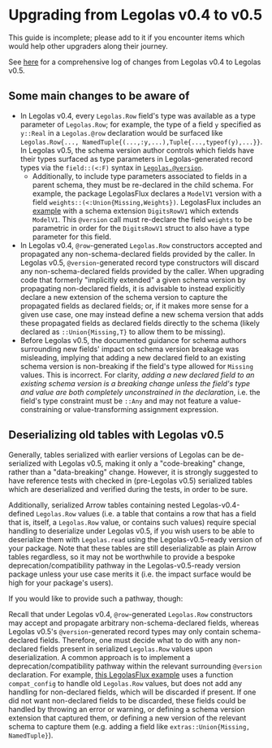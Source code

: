 # Upgrading from Legolas v0.4 to v0.5

This guide is incomplete; please add to it if you encounter items which would help other upgraders along their journey.

See [here](https://github.com/beacon-biosignals/Legolas.jl/pull/54) for a comprehensive log of changes from Legolas v0.4 to Legolas v0.5.

## Some main changes to be aware of

* In Legolas v0.4, every `Legolas.Row` field's type was available as a type parameter of `Legolas.Row`; for example, the type of a field `y` specified as `y::Real` in a `Legolas.@row` declaration would be surfaced like `Legolas.Row{..., NamedTuple{(...,:y,...),Tuple{...,typeof(y),...}}`. In Legolas v0.5, the schema version author controls which fields have their types surfaced as type parameters in Legolas-generated record types via the `field::(<:F)` syntax in [`Legolas.@version`](@ref).
    * Additionally, to include type parameters associated to fields in a parent schema, they must be re-declared in the child schema. For example, the package LegolasFlux declares a `ModelV1` version with a field `weights::(<:Union{Missing,Weights})`. LegolasFlux includes an [example](https://github.com/beacon-biosignals/LegolasFlux.jl/blob/53c677848c6b65e5158ef2d43dd5f7eab174892e/examples/digits.jl#L78-L80) with a schema extension `DigitsRowV1` which extends `ModelV1`. This `@version` call must re-declare the field `weights` to be parametric in order for the `DigitsRowV1` struct to also have a type parameter for this field.
* In Legolas v0.4,  `@row`-generated `Legolas.Row` constructors accepted and propagated any non-schema-declared fields provided by the caller. In Legolas v0.5, `@version`-generated record type constructors will discard any non-schema-declared fields provided by the caller. When upgrading code that formerly "implicitly extended" a given schema version by propagating non-declared fields, it is advisable to instead explicitly declare a new extension of the schema version to capture the propagated fields as declared fields; or, if it makes more sense for a given use case, one may instead define a new schema version that adds these propagated fields as declared fields directly to the schema (likely declared as `::Union{Missing,T}` to allow them to be missing).
* Before Legolas v0.5, the documented guidance for schema authors surrounding new fields' impact on schema version breakage was misleading, implying that adding a new declared field to an existing schema version is non-breaking if the field's type allowed for `Missing` values. This is incorrect. For clarity, *adding a new declared field to an existing schema version is a breaking change unless the field's type and value are both completely unconstrained in the declaration*, i.e. the field's type constraint must be `::Any` and may not feature a value-constraining or value-transforming assignment expression.

## Deserializing old tables with Legolas v0.5

Generally, tables serialized with earlier versions of Legolas can be de-serialized with Legolas v0.5, making it only a "code-breaking" change, rather than a "data-breaking" change. However, it is strongly suggested to have reference tests with checked in (pre-Legolas v0.5) serialized tables which are deserialized and verified during the tests, in order to be sure.

Additionally, serialized Arrow tables containing nested Legolas-v0.4-defined `Legolas.Row` values (i.e. a table that contains a row that has a field that is, itself, a `Legolas.Row` value, or contains such values) require special handling to deserialize under Legolas v0.5, if you wish users to be able to deserialize them with `Legolas.read` using the Legolas-v0.5-ready version of your package. Note that these tables are still deserializable as plain Arrow tables regardless, so it may not be worthwhile to provide a bespoke deprecation/compatibility pathway in the  Legolas-v0.5-ready version package unless your use case merits it (i.e. the impact surface would be high for your package's users).

If you would like to provide such a pathway, though:

Recall that under Legolas v0.4, `@row`-generated `Legolas.Row` constructors may accept and propagate arbitrary non-schema-declared fields, whereas Legolas v0.5's `@version`-generated record types may only contain schema-declared fields. Therefore, one must decide what to do with any non-declared fields present in serialized `Legolas.Row` values upon deserialization. A common approach is to implement a deprecation/compatibility pathway within the relevant surrounding `@version` declaration. For example, [this LegolasFlux example](https://github.com/beacon-biosignals/LegolasFlux.jl/blob/53c677848c6b65e5158ef2d43dd5f7eab174892e/examples/digits.jl#L64-L84) uses a function `compat_config` to handle old `Legolas.Row` values, but does not add any handling for non-declared fields, which will be discarded if present. If one did not want non-declared fields to be discarded, these fields could be handled by throwing an error or warning, or defining a schema version extension that captured them, or defining a new version of the relevant schema to capture them (e.g. adding a field like `extras::Union{Missing, NamedTuple}`).
